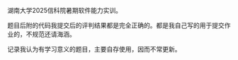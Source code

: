 湖南大学2025信科院暑期软件能力实训。

题目后附的代码我提交后的评判结果都是完全正确的。都是我自己写的用于提交作业的，不规范还请海涵。

记录我认为有学习意义的题目，主要自存使用，因而不常更新。
